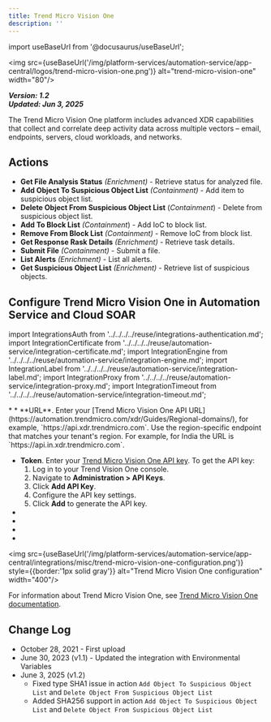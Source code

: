 ```yaml
---
title: Trend Micro Vision One
description: ''
---
```

import useBaseUrl from '@docusaurus/useBaseUrl';

<img src={useBaseUrl('/img/platform-services/automation-service/app-central/logos/trend-micro-vision-one.png')} alt="trend-micro-vision-one" width="80"/>

***Version: 1.2  
Updated: Jun 3, 2025***

The Trend Micro Vision One platform includes advanced XDR capabilities that collect and correlate deep activity data across multiple vectors – email, endpoints, servers, cloud workloads, and networks.

## Actions

* **Get File Analysis Status** *(Enrichment)* - Retrieve status for analyzed file.
* **Add Object To Suspicious Object List** *(Containment)* - Add item to suspicious object list.
* **Delete Object From Suspicious Object List** (*Containment*) - Delete from suspicious object list.
* **Add To Block List** *(Containment*) - Add IoC to block list.
* **Remove From Block List** *(Containment)* - Remove IoC from block list.
* **Get Response Rask Details** *(Enrichment)* - Retrieve task details.
* **Submit File** *(Containment)* - Submit a file.
* **List Alerts** *(Enrichment)* - List all alerts.
* **Get Suspicious Object List** *(Enrichment)* - Retrieve list of suspicious objects.

## Configure Trend Micro Vision One in Automation Service and Cloud SOAR

import IntegrationsAuth from '../../../../reuse/integrations-authentication.md';
import IntegrationCertificate from '../../../../reuse/automation-service/integration-certificate.md';
import IntegrationEngine from '../../../../reuse/automation-service/integration-engine.md';
import IntegrationLabel from '../../../../reuse/automation-service/integration-label.md';
import IntegrationProxy from '../../../../reuse/automation-service/integration-proxy.md';
import IntegrationTimeout from '../../../../reuse/automation-service/integration-timeout.md';

<IntegrationsAuth/>
* <IntegrationLabel/>
* **URL**. Enter your [Trend Micro Vision One API URL](https://automation.trendmicro.com/xdr/Guides/Regional-domains/), for example, `https://api.xdr.trendmicro.com`. Use the region-specific endpoint that matches your tenant's region. For example, for India the URL is `https://api.in.xdr.trendmicro.com`.

* **Token**. Enter your [Trend Micro Vision One API key](https://docs.trendmicro.com/en-us/documentation/article/trend-vision-one-platform-api-keys). To get the API key:
  1. Log in to your Trend Vision One console.
  1. Navigate to **Administration > API Keys**.
  1. Click **Add API Key**.
  1. Configure the API key settings.
  1. Click **Add** to generate the API key.
* <IntegrationCertificate/>
* <IntegrationTimeout/>
* <IntegrationEngine/>
* <IntegrationProxy/>

<img src={useBaseUrl('/img/platform-services/automation-service/app-central/integrations/misc/trend-micro-vision-one-configuration.png')} style={{border:'1px solid gray'}} alt="Trend Micro Vision One configuration" width="400"/>

For information about Trend Micro Vision One, see [Trend Micro Vision One documentation](https://docs.trendmicro.com/en-us/documentation/trend-vision-one/).

## Change Log

* October 28, 2021 - First upload
* June 30, 2023 (v1.1) - Updated the integration with Environmental Variables
* June 3, 2025 (v1.2)
    + Fixed type SHA1 issue in action `Add Object To Suspicious Object List` and `Delete Object From Suspicious Object List`
    + Added SHA256 support in action `Add Object To Suspicious Object List` and `Delete Object From Suspicious Object List`
